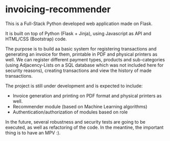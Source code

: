 # invoicing-recommender

This is a Full-Stack Python developed web application made on Flask. 

It is built on top of Python (Flask + Jinja), using Javascript as API and HTML/CSS (Bootstrap) code.

The purpose is to build aa basic system for registering transactions and generating an invoice for them, printable in PDF and physical printers as well.
We can register different payment types, products and sub-categories (using Adjacency-Lists on a SQL database which was not included here for security reasons), creating transactions and view the history of made transactions.

The project is still under development and is expected to include:
- Invoice generation and printing on PDF format and physical printers as well.
- Recommender module (based on Machine Learning algorithms)
- Authentication/authorization of modules based on role

In the future, several robustness and security tests are going to be executed, as well as refactoring of the code. In the meantine, the important thing is to have an MPV :).
